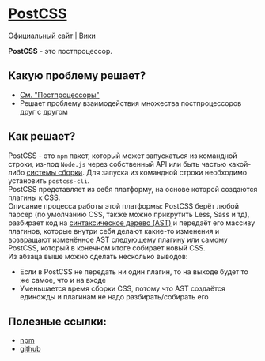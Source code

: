 [self]: data/css/postprocessor/postcss
# [PostCSS][self]

[site]: https://postcss.org
[wiki]: https://ru.wikipedia.org/wiki/PostCSS
[Официальный сайт][site] | [Вики][wiki]

**PostCSS** - это постпроцессор.

## Какую проблему решает?
- [См. "Постпроцессоры"](data/css/postprocessor)
- Решает проблему взаимодействия множества постпроцессоров друг с другом

## Как решает?
[1]: https://github.com/postcss/postcss#usage
[2]: https://ru.wikipedia.org/wiki/Абстрактное_синтаксическое_дерево
PostCSS - это `npm` пакет, который может запускаться из командной строки, из-под `Node.js` через собственный API или быть частью какой-либо [системы сборки][1]. Для запуска из командной строки необходимо установить `postcss-cli`.
<br>PostCSS представляет из себя платформу, на основе которой создаются плагины к CSS.
<br>Описание процесса работы этой платформы: PostCSS берёт любой парсер (по умолчанию CSS, также можно прикрутить Less, Sass и тд), разбирает код на [синтаксическое дерево (AST)][2] и передаёт его массиву плагинов, которые внутри себя делают какие-то изменения и возвращают изменённое AST следующему плагину или самому PostCSS, который в конечном итоге собирает новый CSS.
<br>Из абзаца выше можно сделать несколько выводов:
- Если в PostCSS не передать ни один плагин, то на выходе будет то же самое, что и на входе
- Уменьшается время сборки CSS, потому что AST создаётся единожды и плагинам не надо разбирать/собирать его

## Полезные ссылки:
- [npm](https://www.npmjs.com/package/postcss)
- [github](https://github.com/postcss/postcss)
